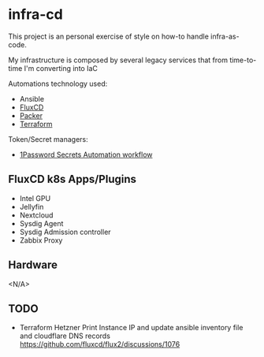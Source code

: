 # infra-cd

This project is an personal exercise of style on how-to handle infra-as-code.

My infrastructure is composed by several legacy services that from time-to-time I'm converting into IaC

Automations technology used:
- Ansible
- [FluxCD](https://fluxcd.io/)
- [Packer](https://www.packer.io/)
- [Terraform](https://www.terraform.io/)

Token/Secret managers:
- [1Password Secrets Automation workflow](https://developer.1password.com/docs/connect/get-started/)

## FluxCD k8s Apps/Plugins
- Intel GPU
- Jellyfin
- Nextcloud
- Sysdig Agent
- Sysdig Admission controller
- Zabbix Proxy

## Hardware
<N/A>

## TODO
- Terraform Hetzner
Print Instance IP and update ansible inventory file and cloudflare DNS records
https://github.com/fluxcd/flux2/discussions/1076
